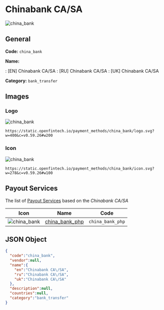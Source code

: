 
# Chinabank CA/SA 
![china_bank](https://static.openfintech.io/payment_methods/china_bank/logo.svg?w=400&c=v0.59.26#w200)  

## General 
**Code:** `china_bank` 
 
**Name:** 
 
:	[EN] Chinabank CA/SA 
:	[RU] Chinabank CA/SA 
:	[UK] Chinabank CA/SA 
 
**Category:** `bank_transfer` 
 

## Images 

### Logo 
![china_bank](https://static.openfintech.io/payment_methods/china_bank/logo.svg?w=400&c=v0.59.26#w200)  

```
https://static.openfintech.io/payment_methods/china_bank/logo.svg?w=400&c=v0.59.26#w200
```  

### Icon 
![china_bank](https://static.openfintech.io/payment_methods/china_bank/icon.svg?w=278&c=v0.59.26#w100)  

```
https://static.openfintech.io/payment_methods/china_bank/icon.svg?w=278&c=v0.59.26#w100
```  

## Payout Services 
 
The list of [Payout Services](/payout-services/) based on the _Chinabank CA/SA_ 

|Icon|Name|Code| 
|:---:|:---:|:---:| 
|![china_bank](https://static.openfintech.io/payout_methods/china_bank/icon.svg?w=278&c=v0.59.26#w40) |[china_bank_php](/payout-services/china_bank_php/)|`china_bank_php`| 
 

## JSON Object 

```json
{
  "code":"china_bank",
  "vendor":null,
  "name":{
    "en":"Chinabank CA\/SA",
    "ru":"Chinabank CA\/SA",
    "uk":"Chinabank CA\/SA"
  },
  "description":null,
  "countries":null,
  "category":"bank_transfer"
}
```  
